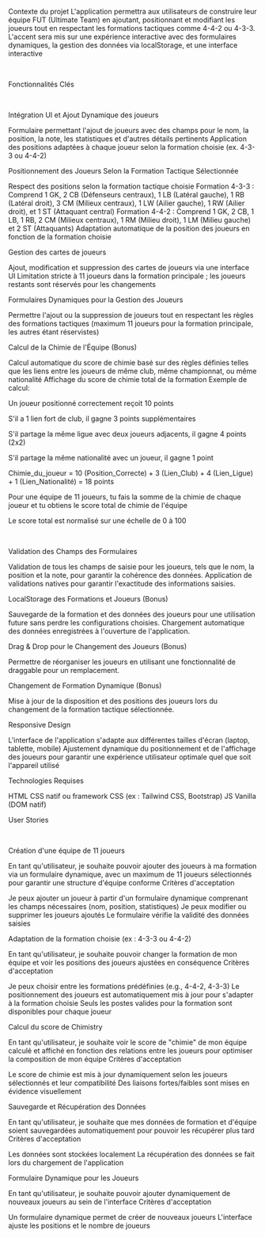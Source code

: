 Contexte du projet
L'application permettra aux utilisateurs de construire leur équipe FUT (Ultimate Team) en ajoutant, positionnant et modifiant les joueurs tout en respectant les formations tactiques comme 4-4-2 ou 4-3-3. L'accent sera mis sur une expérience interactive avec des formulaires dynamiques, la gestion des données via localStorage, et une interface interactive

​

Fonctionnalités Clés

​

Intégration UI et Ajout Dynamique des joueurs

Formulaire permettant l'ajout de joueurs avec des champs pour le nom, la position, la note, les statistiques et d'autres détails pertinents
Application des positions adaptées à chaque joueur selon la formation choisie (ex. 4-3-3 ou 4-4-2)
​

Positionnement des Joueurs Selon la Formation Tactique Sélectionnée

Respect des positions selon la formation tactique choisie
Formation 4-3-3 : Comprend 1 GK, 2 CB (Défenseurs centraux), 1 LB (Latéral gauche), 1 RB (Latéral droit), 3 CM (Milieux centraux), 1 LW (Ailier gauche), 1 RW (Ailier droit), et 1 ST (Attaquant central)
Formation 4-4-2 : Comprend 1 GK, 2 CB, 1 LB, 1 RB, 2 CM (Milieux centraux), 1 RM (Milieu droit), 1 LM (Milieu gauche) et 2 ST (Attaquants)
Adaptation automatique de la position des joueurs en fonction de la formation choisie
​

Gestion des cartes de joueurs

Ajout, modification et suppression des cartes de joueurs via une interface UI
Limitation stricte à 11 joueurs dans la formation principale ; les joueurs restants sont réservés pour les changements
​

Formulaires Dynamiques pour la Gestion des Joueurs

Permettre l'ajout ou la suppression de joueurs tout en respectant les règles des formations tactiques (maximum 11 joueurs pour la formation principale, les autres étant réservistes)
​

Calcul de la Chimie de l'Équipe (Bonus)

Calcul automatique du score de chimie basé sur des règles définies telles que les liens entre les joueurs de même club, même championnat, ou même nationalité
Affichage du score de chimie total de la formation
Exemple de calcul:

Un joueur positionné correctement reçoit 10 points

S'il a 1 lien fort de club, il gagne 3 points supplémentaires

S'il partage la même ligue avec deux joueurs adjacents, il gagne 4 points (2x2)

S'il partage la même nationalité avec un joueur, il gagne 1 point

Chimie_du_joueur = 10 (Position_Correcte) + 3 (Lien_Club) + 4 (Lien_Ligue) + 1 (Lien_Nationalité) = 18 points

Pour une équipe de 11 joueurs, tu fais la somme de la chimie de chaque joueur et tu obtiens le score total de chimie de l'équipe

Le score total est normalisé sur une échelle de 0 à 100

​

Validation des Champs des Formulaires

Validation de tous les champs de saisie pour les joueurs, tels que le nom, la position et la note, pour garantir la cohérence des données.
Application de validations natives pour garantir l'exactitude des informations saisies.
​

LocalStorage des Formations et Joueurs (Bonus)

Sauvegarde de la formation et des données des joueurs pour une utilisation future sans perdre les configurations choisies.
Chargement automatique des données enregistrées à l'ouverture de l'application.
​

Drag & Drop pour le Changement des Joueurs (Bonus)

Permettre de réorganiser les joueurs en utilisant une fonctionnalité de draggable pour un remplacement.
​

Changement de Formation Dynamique (Bonus)

Mise à jour de la disposition et des positions des joueurs lors du changement de la formation tactique sélectionnée.
​

Responsive Design

L'interface de l'application s'adapte aux différentes tailles d'écran (laptop, tablette, mobile)
Ajustement dynamique du positionnement et de l'affichage des joueurs pour garantir une expérience utilisateur optimale quel que soit l'appareil utilisé
​

Technologies Requises

HTML
CSS natif ou framework CSS (ex : Tailwind CSS, Bootstrap)
JS Vanilla (DOM natif)
​

User Stories

​

Création d'une équipe de 11 joueurs

En tant qu'utilisateur, je souhaite pouvoir ajouter des joueurs à ma formation via un formulaire dynamique, avec un maximum de 11 joueurs sélectionnés pour garantir une structure d'équipe conforme
Critères d'acceptation

Je peux ajouter un joueur à partir d'un formulaire dynamique comprenant les champs nécessaires (nom, position, statistiques)
Je peux modifier ou supprimer les joueurs ajoutés
Le formulaire vérifie la validité des données saisies
​

Adaptation de la formation choisie (ex : 4-3-3 ou 4-4-2)

En tant qu'utilisateur, je souhaite pouvoir changer la formation de mon équipe et voir les positions des joueurs ajustées en conséquence
Critères d'acceptation

Je peux choisir entre les formations prédéfinies (e.g., 4-4-2, 4-3-3)
Le positionnement des joueurs est automatiquement mis à jour pour s'adapter à la formation choisie
Seuls les postes valides pour la formation sont disponibles pour chaque joueur
​

Calcul du score de Chimistry

En tant qu'utilisateur, je souhaite voir le score de "chimie" de mon équipe calculé et affiché en fonction des relations entre les joueurs pour optimiser la composition de mon équipe
Critères d'acceptation

Le score de chimie est mis à jour dynamiquement selon les joueurs sélectionnés et leur compatibilité
Des liaisons fortes/faibles sont mises en évidence visuellement
​

Sauvegarde et Récupération des Données

En tant qu'utilisateur, je souhaite que mes données de formation et d'équipe soient sauvegardées automatiquement pour pouvoir les récupérer plus tard
Critères d'acceptation

Les données sont stockées localement
La récupération des données se fait lors du chargement de l'application
​

Formulaire Dynamique pour les Joueurs

En tant qu'utilisateur, je souhaite pouvoir ajouter dynamiquement de nouveaux joueurs au sein de l'interface
Critères d'acceptation

Un formulaire dynamique permet de créer de nouveaux joueurs
L'interface ajuste les positions et le nombre de joueurs
